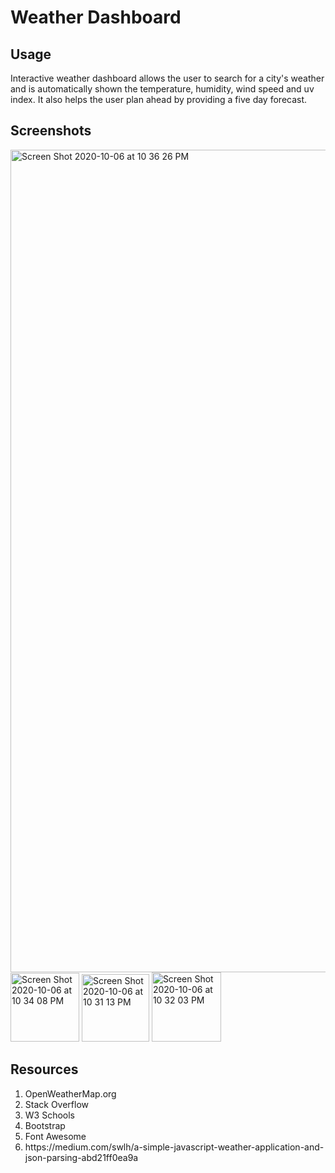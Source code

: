 <h1>Weather Dashboard</h1>

<h2>Usage</h2>
<p>Interactive weather dashboard allows the user to search for a city's weather and is automatically shown the temperature, humidity, wind speed and uv index. It also helps the user plan ahead by providing a five day forecast.</p>

<h2>Screenshots</h2>

<img width="1316" alt="Screen Shot 2020-10-06 at 10 36 26 PM" src="https://user-images.githubusercontent.com/70531552/95281172-8baabf00-0824-11eb-82e1-7dc8ea62de97.png">
<img width="110" alt="Screen Shot 2020-10-06 at 10 34 08 PM" src="https://user-images.githubusercontent.com/70531552/95280937-20f98380-0824-11eb-847c-1b7b48a94866.png">
<img width="108" alt="Screen Shot 2020-10-06 at 10 31 13 PM" src="https://user-images.githubusercontent.com/70531552/95280712-aa5c8600-0823-11eb-9705-352d71e0f27e.png">
<img width="111" alt="Screen Shot 2020-10-06 at 10 32 03 PM" src="https://user-images.githubusercontent.com/70531552/95280769-c4966400-0823-11eb-81cd-4fc6353abb44.png">

<h2>Resources</h2>
<ol>
  <li>OpenWeatherMap.org</li>
  <li>Stack Overflow</li>
  <li>W3 Schools</li>
  <li>Bootstrap</li>
  <li>Font Awesome</li>
  <li>https://medium.com/swlh/a-simple-javascript-weather-application-and-json-parsing-abd21ff0ea9a</li>
